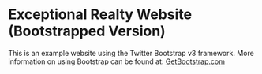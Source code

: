 # Exceptional Realty Website (Bootstrapped Version) 

This is an example website using the Twitter Bootstrap v3 framework. 
More information on using Bootstrap can be found at: 
[GetBootstrap.com](http://getbootstrap.com)